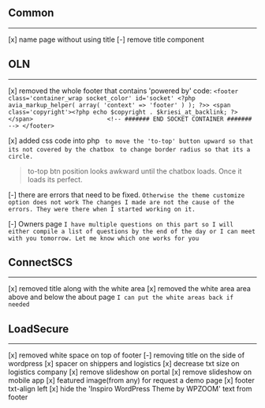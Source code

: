 ## Common
---
[x] name page without using title
[-] remove title component
## OLN
---
[x] removed the whole footer that contains 'powered by' code:
	```
	<footer class='container_wrap socket_color' id='socket' <?php avia_markup_helper( array( 'context' => 'footer' ) ); ?>>
		<span class='copyright'><?php echo $copyright . $kriesi_at_backlink; ?></span>                    
		<!-- ####### END SOCKET CONTAINER ####### -->
	</footer>
	```
	
[x] added css code into php 
 ` to move the 'to-top' button upward so that its not covered by the chatbox`
 ` to change border radius so that its a circle.`
 > to-top btn position looks awkward until the chatbox loads. Once it loads its perfect.

[-] there are errors that need to be fixed.
 `Otherwise the theme customize option does not work
The changes I made are not the cause of the errors. They were there when I started working on it.`

[-] Owners page
```I have multiple questions on this part so I will either compile a list of questions by the end of the day or I can meet with you tomorrow. Let me know which one works for you ```

## ConnectSCS
---
[x] removed title along with the white area
[x] removed the white area area above and below the about page
```I can put the white areas back if needed```
## LoadSecure
---
[x] removed white space on top of footer
[-] removing title on the side of wordpress
[x] spacer on shippers and logistics 
[x] decrease txt size on logistics company
[x] remove slideshow on portal 
[x] remove slideshow on mobile app
[x] featured image(from any) for request a demo page
[x] footer txt-align left 
[x] hide the 'Inspiro WordPress Theme by WPZOOM' text from footer
